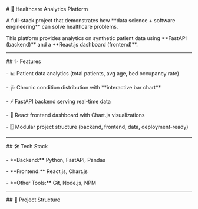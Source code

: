 \# 🏥 Healthcare Analytics Platform



A full-stack project that demonstrates how \*\*data science + software engineering\*\* can solve healthcare problems.  

This platform provides analytics on synthetic patient data using \*\*FastAPI (backend)\*\* and a \*\*React.js dashboard (frontend)\*\*.



---



\## ✨ Features

\- 📊 Patient data analytics (total patients, avg age, bed occupancy rate)  

\- 🩺 Chronic condition distribution with \*\*interactive bar chart\*\*  

\- ⚡ FastAPI backend serving real-time data  

\- 🎨 React frontend dashboard with Chart.js visualizations  

\- 🗄️ Modular project structure (backend, frontend, data, deployment-ready)



---



\## 🛠️ Tech Stack

\- \*\*Backend:\*\* Python, FastAPI, Pandas  

\- \*\*Frontend:\*\* React.js, Chart.js  

\- \*\*Other Tools:\*\* Git, Node.js, NPM  



---



\## 📂 Project Structure



